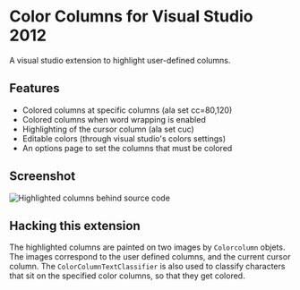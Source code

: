 Color Columns for Visual Studio 2012
====================================

A visual studio extension to highlight user-defined columns.

Features
--------

* Colored columns at specific columns (ala set cc=80,120)
* Colored columns when word wrapping is enabled
* Highlighting of the cursor column (ala set cuc)
* Editable colors (through visual studio's colors settings)
* An options page to set the columns that must be colored

Screenshot
----------

![Highlighted columns behind source code](raw.github.com/fpicalausa/Color-Column/master/screenshot.png "Color columns")

Hacking this extension
----------------------

The highlighted columns are painted on two images by `Colorcolumn` objets. The
images correspond to the user defined columns, and the current cursor column. 
The `ColorColumnTextClassifier` is also used to classify characters that sit on
the specified color columns, so that they get colored.

